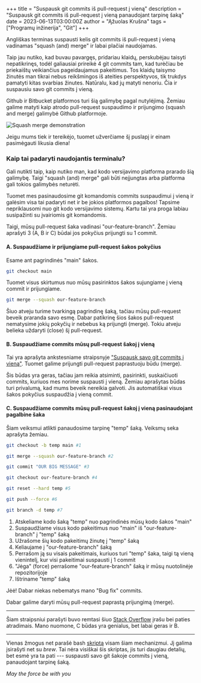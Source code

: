 +++
title = "Suspausk git commits iš pull-request į vieną"
description = "Suspausk git commits iš pull-request į vieną panaudojant tarpinę šaką"
date = 2023-06-13T03:00:00Z
author = "Ąžuolas Krušna"
tags = ["Programų inžinerija", "Git"]
+++

Angliškas terminas suspausti kelis git commits iš pull-request į vieną vadinamas "squash (and) merge" ir labai plačiai naudojamas.

Taip jau nutiko, kad buvau pavargęs, pridariau klaidų, perskubėjau taisyti nepatikrinęs, todėl galiausiai prireikė 4 git commits tam, kad turėčiau be priekaištų veikiančius pageidaujamus pakeitimus. Tos klaidų taisymo žinutės man tikrai nebus reikšmingos iš ateities perspektyvos, tik trukdys pamatyti kitas svarbias žinutes. Natūralu, kad jų matyti nenoriu. Čia ir suspausiu savo git commits į vieną.

Github ir Bitbucket platformos turi šią galimybę pagal nutylėjimą. Žemiau galime matyti kaip atrodo pull-request suspaudimo ir prijungimo (squash and merge) galimybė Github platformoje.

![Squash merge demonstration](../squash_merge_demonstration.png)

Jeigu mums tiek ir tereikėjo, tuomet užverčiame šį puslapį ir einam pasimėgauti likusia diena!

### Kaip tai padaryti naudojantis terminalu?

Gali nutikti taip, kaip nutiko man, kad kodo versijavimo platforma prarado šią galimybę. Taigi "squash (and) merge" gali būti neįjungtas arba platforma gali tokios galimybės neturėti.

Tuomet mes pasinaudosime git komandomis commits suspaudimui į vieną ir galėsim visa tai padaryti net ir be jokios platformos pagalbos! Tapsime nepriklausomi nuo git kodo versijavimo sistemų. Kartu tai yra proga labiau susipažinti su įvairiomis git komandomis.

Taigi, mūsų pull-request šaka vadinasi "our-feature-branch". Žemiau aprašyti 3 (A, B ir C) būdai jos pokyčius prijungti su 1 commit.

#### A. Suspaudžiame ir prijungiame pull-request šakos pokyčius

Esame ant pagrindinės "main" šakos.

```zsh
git checkout main
```

Tuomet visus skirtumus nuo mūsų pasirinktos šakos sujungiame į vieną commit ir prijungiame.

```zsh
git merge --squash our-feature-branch
```

Šiuo atveju turime tvarkingą pagrindinę šaką, tačiau mūsų pull-request beveik praranda savo esmę. Dabar patikrinę šios šakos pull-request nematysime jokių pokyčių ir nebebus ką prijungti (merge). Tokiu atveju belieka uždaryti (close) šį pull-request.

#### B. Suspaudžiame commits mūsų pull-request šakoj į vieną

Tai yra aprašyta ankstesniame straipsnyje ["Suspausk savo git commits į vieną"](https://www.aziogas.lt/suspausk-savo-git-commits-i-viena). Tuomet galime prijungti pull-request paprastuoju būdu (merge).

Šis būdas yra geras, tačiau jam reikia atsiminti, pasirinkti, suskaičiuoti commits, kuriuos mes norime suspausti į vieną. Žemiau aprašytas būdas turi privalumą, kad mums beveik nereikia galvoti. Jis automatiškai visus šakos pokyčius suspaudžia į vieną commit.

#### C. Suspaudžiame commits mūsų pull-request šakoj į vieną pasinaudojant pagalbine šaka

Šiam veiksmui atlikti panaudosime tarpinę "temp" šaką. Veiksmų seka aprašyta žemiau.
```zsh
git checkout -b temp main #1

git merge --squash our-feature-branch #2

git commit "OUR BIG MESSAGE" #3

git checkout our-feature-branch #4

git reset --hard temp #5

git push --force #6

git branch -d temp #7
```

1. Atskeliame kodo šaką "temp" nuo pagrindinės mūsų kodo šakos "main"
2. Suspaudžiame visus kodo pakeitimus nuo "main" iš "our-feature-branch" į "temp" šaką
3. Užrašome šių kodo pakeitimų žinutę į "temp" šaką
4. Keliaujame į "our-feature-branch" šaką
5. Perrašom ją su visais pakeitimais, kuriuos turi "temp" šaka, taigi tą vieną vienintelį, kur visi pakeitimai suspausti į 1 commit
6. "Jėga" (force) perrašome "our-feature-branch" šaką ir mūsų nuotolinėje repozitorijoje
7. Ištriname "temp" šaką

Jėė! Dabar niekas nebematys mano "Bug fix" commits.

Dabar galime daryti mūsų pull-request paprastą prijungimą (merge).

***

Šiam straipsniui parašyti buvo remtasi šiuo [Stack Overflow](https://stackoverflow.com/a/69827502/7714279) įrašu bei paties atradimais. Mano nuomone, C būdas yra genialus, bet labai geras ir B.

***

Vienas žmogus net parašė bash [skriptą](https://github.com/sheerun/git-squash) visam šiam mechanizmui. Jį galima įsirašyti net su _brew_. Tai nėra visiškai šis skriptas, jis turi daugiau detalių, bet esmė yra ta pati --- suspausti savo git šakoje commits į vieną, panaudojant tarpinę šaką.

_May the force be with you_
